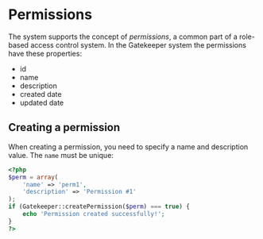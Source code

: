 # Permissions

The system supports the concept of *permissions*, a common part of a role-based access control system. In the Gatekeeper
system the permissions have these properties:

- id
- name
- description
- created date
- updated date

## Creating a permission

When creating a permission, you need to specify a name and description value. The `name` must be unique:

```php
<?php
$perm = array(
	'name' => 'perm1',
	'description' => 'Permission #1'
);
if (Gatekeeper::createPermission($perm) === true) {
	echo 'Permission created successfully!';
}
?>
```